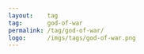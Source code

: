 ```yaml
---
layout:    tag
tag:       god-of-war
permalink: /tag/god-of-war/
logo:      /imgs/tags/god-of-war.png
---
```

